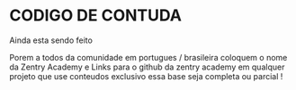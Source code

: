 # CODIGO DE CONTUDA

Ainda esta sendo feito

Porem a todos da comunidade em portugues / brasileira coloquem o nome
da Zentry Academy e Links para o github da zentry academy em qualquer
projeto que use conteudos exclusivo essa base seja completa ou parcial !
 

